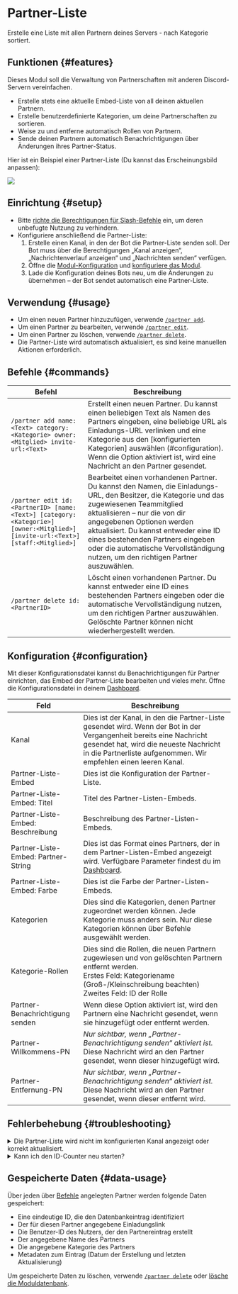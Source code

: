 # Partner-Liste

Erstelle eine Liste mit allen Partnern deines Servers - nach Kategorie sortiert.

<ModuleOverview moduleName="partner-list" />

## Funktionen {#features}

Dieses Modul soll die Verwaltung von Partnerschaften mit anderen Discord-Servern vereinfachen.

* Erstelle stets eine aktuelle Embed-Liste von all deinen aktuellen Partnern.
* Erstelle benutzerdefinierte Kategorien, um deine Partnerschaften zu sortieren.
* Weise zu und entferne automatisch Rollen von Partnern.
* Sende deinen Partnern automatisch Benachrichtigungen über Änderungen ihres Partner-Status.

Hier ist ein Beispiel einer Partner-Liste (Du kannst das Erscheinungsbild anpassen):

![](@site/docs/assets/custom-bot/modules/partner-list/example.png)

## Einrichtung {#setup}

* Bitte [richte die Berechtigungen für Slash-Befehle](/docs/custom-bot/slash-commands) ein, um deren unbefugte Nutzung zu verhindern.
* Konfiguriere anschließend die Partner-Liste:
    1. Erstelle einen Kanal, in den der Bot die Partner-Liste senden soll. Der Bot muss über die Berechtigungen „Kanal anzeigen“, „Nachrichtenverlauf anzeigen“ und „Nachrichten senden“ verfügen.
    2. Öffne die [Modul-Konfiguration](https://scnx.app/de/glink?page=bot/configuration?file=partner-list%7Cconfig)
       und [konfiguriere das Modul](#configuration).
    3. Lade die Konfiguration deines Bots neu, um die Änderungen zu übernehmen – der Bot sendet automatisch eine Partner-Liste.

## Verwendung {#usage}

* Um einen neuen Partner hinzuzufügen, verwende [`/partner add`](#commands).
* Um einen Partner zu bearbeiten, verwende [`/partner edit`](#commands).
* Um einen Partner zu löschen, verwende [`/partner delete`](#commands).
* Die Partner-Liste wird automatisch aktualisiert, es sind keine manuellen Aktionen erforderlich.

## Befehle {#commands}

<SlashCommandExplanation />

| Befehl                                                                                                                        | Beschreibung                                                                                                                                                                                                                                                                                                                                                                |
|-------------------------------------------------------------------------------------------------------------------------------|-----------------------------------------------------------------------------------------------------------------------------------------------------------------------------------------------------------------------------------------------------------------------------------------------------------------------------------------------------------------------------|
| `/partner add name:<Text> category:<Kategorie> owner:<Mitglied> invite-url:<Text>`                                            | Erstellt einen neuen Partner. Du kannst einen beliebigen Text als Namen des Partners eingeben, eine beliebige URL als Einladungs-URL verlinken und eine Kategorie aus den [konfigurierten Kategorien] auswählen (#configuration). Wenn die Option aktiviert ist, wird eine Nachricht an den Partner gesendet.                                                               |
| `/partner edit id:<PartnerID> [name:<Text>] [category:<Kategorie>] [owner:<Mitglied>] [invite-url:<Text>] [staff:<Mitglied>]` | Bearbeitet einen vorhandenen Partner. Du kannst den Namen, die Einladungs-URL, den Besitzer, die Kategorie und das zugewiesenen Teammitglied aktualisieren – nur die von dir angegebenen Optionen werden aktualisiert. Du kannst entweder eine ID eines bestehenden Partners eingeben oder die automatische Vervollständigung nutzen, um den richtigen Partner auszuwählen. |
| `/partner delete id:<PartnerID>`                                                                                              | Löscht einen vorhandenen Partner. Du kannst entweder eine ID eines bestehenden Partners eingeben oder die automatische Vervollständigung nutzen, um den richtigen Partner auszuwählen. Gelöschte Partner können nicht wiederhergestellt werden.                                                                                                                             |

## Konfiguration {#configuration}

Mit dieser Konfigurationsdatei kannst du Benachrichtigungen für Partner einrichten, das Embed der Partner-Liste bearbeiten und vieles mehr. 
Öffne die Konfigurationsdatei in
deinem [Dashboard](https://scnx.app/de/glink?page=bot/configuration?file=partner-list%7Cconfig).

| Feld                                | Beschreibung                                                                                                                                                                                                                     |
|-------------------------------------|----------------------------------------------------------------------------------------------------------------------------------------------------------------------------------------------------------------------------------|
| Kanal                               | Dies ist der Kanal, in den die Partner-Liste gesendet wird. Wenn der Bot in der Vergangenheit bereits eine Nachricht gesendet hat, wird die neueste Nachricht in die Partnerliste aufgenommen. Wir empfehlen einen leeren Kanal. |
| Partner-Liste-Embed                 | Dies ist die Konfiguration der Partner-Liste.                                                                                                                                                                                    |
| Partner-Liste-Embed: Titel          | Titel des Partner-Listen-Embeds.                                                                                                                                                                                                 |
| Partner-Liste-Embed: Beschreibung   | Beschreibung des Partner-Listen-Embeds.                                                                                                                                                                                          |
| Partner-Liste-Embed: Partner-String | Dies ist das Format eines Partners, der in dem Partner-Listen-Embed angezeigt wird. Verfügbare Parameter findest du im [Dashboard](https://scnx.app/de/glink?page=bot/configuration?file=partner-list%7Cconfig).                 |
| Partner-Liste-Embed: Farbe          | Dies ist die Farbe der Partner-Listen-Embeds.                                                                      |
| Kategorien                          | Dies sind die Kategorien, denen Partner zugeordnet werden können. Jede Kategorie muss anders sein. Nur diese Kategorien können über Befehle ausgewählt werden.                                                                   |
| Kategorie-Rollen                    | Dies sind die Rollen, die neuen Partnern zugewiesen und von gelöschten Partnern entfernt werden.<br />Erstes Feld: Kategoriename (Groß-/Kleinschreibung beachten)<br/>Zweites Feld: ID der Rolle                                 |
| Partner-Benachrichtigung senden     | Wenn diese Option aktiviert ist, wird den Partnern eine Nachricht gesendet, wenn sie hinzugefügt oder entfernt werden.                                                                                                           |
| Partner-Willkommens-PN              | <i>Nur sichtbar, wenn „Partner-Benachrichtigung senden“ aktiviert ist.</i><br/>Diese Nachricht wird an den Partner gesendet, wenn dieser hinzugefügt wird.                                                                       |
| Partner-Entfernung-PN               | <i>Nur sichtbar, wenn „Partner-Benachrichtigung senden“ aktiviert ist.</i><br/>Diese Nachricht wird an den Partner gesendet, wenn dieser entfernt wird.                                                                          |

## Fehlerbehebung {#troubleshooting}

<details>
    <summary>Die Partner-Liste wird nicht im konfigurierten Kanal angezeigt oder korrekt aktualisiert.</summary>
    <ul>
        <li>Stelle sicher, dass der Bot über die Berechtigungen „Kanal anzeigen“, „Nachrichten senden“ und „Nachrichtenverlauf anzeigen“ für den Kanal verfügt.</li>
        <li>Stelle sicher, dass keiner deiner Kategoriefelder leer ist.</li>
        <li>Stelle sicher, dass die Nachricht nicht länger als 1024 Zeichen lang ist.</li>
        <li>Starte deinen Bot neu.</li>
    </ul>
</details>

<details>
    <summary>Kann ich den ID-Counter neu starten?</summary>

    Nein. Die ID ist eine eindeutige Identifikationsnummer und kann nicht zurückgesetzt werden. Dies ist eine technische Einschränkung – du kannst den Parameter <code>%id%</code> aus deinem „partner-string“ unter „Partner-Liste-Embed“ in deiner <a href="https://scnx.app/de/glink?page=bot/configuration?file=partner-list%7Cconfig">Modulkonfiguration</a> entfernen oder das Parameter <code>%nr%</code> verwenden, wodurch die Nummern autoamtisch aktualisert werden.
</details>

## Gespeicherte Daten {#data-usage}

Über jeden über [Befehle](#commands) angelegten Partner werden folgende Daten gespeichert:

* Eine eindeutige ID, die den Datenbankeintrag identifiziert
* Der für diesen Partner angegebene Einladungslink
* Die Benutzer-ID des Nutzers, der den Partnereintrag erstellt
* Der angegebene Name des Partners
* Die angegebene Kategorie des Partners
* Metadaten zum Eintrag (Datum der Erstellung und letzten Aktualisierung)

Um gespeicherte Daten zu löschen, verwende [`/partner delete`](#commands)
oder [lösche die Moduldatenbank](/docs/custom-bot/additional-features#reset-module-database).
